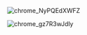 ![chrome_NyPQEdXWFZ](https://github.com/user-attachments/assets/205d34c2-9517-4122-be4c-7b304ac30cdb)

![chrome_gz7R3wJdly](https://github.com/user-attachments/assets/82494d14-885d-4901-8faf-bbec1851aeea)
